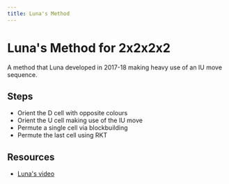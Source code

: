 ```yaml
---
title: Luna's Method
---
```


# Luna's Method for 2x2x2x2

A method that Luna developed in 2017-18 making heavy use of an IU move sequence.

## Steps
- Orient the D cell with opposite colours
- Orient the U cell making use of the IU move
- Permute a single cell via blockbuilding
- Permute the last cell using RKT


## Resources
- [Luna's video](https://www.youtube.com/watch?v=lrD-GO-RMCE)